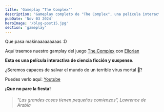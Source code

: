 ```yaml
---
title: 'Gameplay "The Complex"'
description: 'Gameplay completo de "The Complex", una película interactiva de ciencia ficción y suspense.'
pubDate: 'Nov 03 2024'
heroImage: '/blog-post15.jpg'
section: 'gameplay'
---
```


Que pasa makinaaaaaaaaas :D

Aquí traemos nuestro gamplay del juego <a href="https://store.steampowered.com/agecheck/app/1107790/" target="_blank">The Complex</a> con <a href="https://ellorian.es" target="_blank">Ellorian</a> 

**Esta es una película interactiva de ciencia ficción y suspense.**

¿Seremos capaces de salvar el mundo de un terrible virus mortal &#128126;?

Puedes verlo aquí:
<a href="https://www.youtube.com/watch?v=CY6UfqpcBuo" target="_blank">Youtube</a>


**¡Que no pare la fiesta!**

> ###### "Las grandes cosas tienen pequeños comienzos", Lawrence de Arabia

